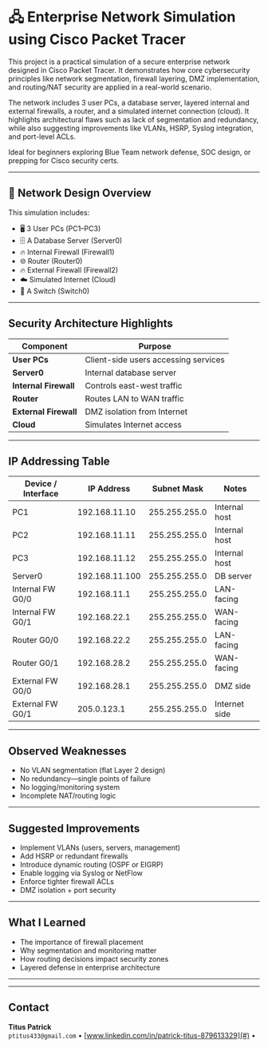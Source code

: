 # 🖧 Enterprise Network Simulation using Cisco Packet Tracer

This project is a practical simulation of a secure enterprise network designed in Cisco Packet Tracer. It demonstrates how core cybersecurity principles like network segmentation, firewall layering, DMZ implementation, and routing/NAT security are applied in a real-world scenario.

The network includes 3 user PCs, a database server, layered internal and external firewalls, a router, and a simulated internet connection (cloud). It highlights architectural flaws such as lack of segmentation and redundancy, while also suggesting improvements like VLANs, HSRP, Syslog integration, and port-level ACLs.

Ideal for beginners exploring Blue Team network defense, SOC design, or prepping for Cisco security certs.

---

## 🔧 Network Design Overview

This simulation includes:

- 🖥️ 3 User PCs (PC1–PC3)
- 🗄️ A Database Server (Server0)
- 🔥 Internal Firewall (Firewall1)
- 🌐 Router (Router0)
- 🔥 External Firewall (Firewall2)
- ☁️ Simulated Internet (Cloud)
- 🔀 A Switch (Switch0)

---

## Security Architecture Highlights

| Component | Purpose |
|----------|---------|
| **User PCs** | Client-side users accessing services |
| **Server0** | Internal database server |
| **Internal Firewall** | Controls east-west traffic |
| **Router** | Routes LAN to WAN traffic |
| **External Firewall** | DMZ isolation from Internet |
| **Cloud** | Simulates Internet access |

---

## IP Addressing Table

| Device / Interface | IP Address | Subnet Mask | Notes |
|--------------------|------------|-------------|-------|
| PC1                | 192.168.11.10 | 255.255.255.0 | Internal host |
| PC2                | 192.168.11.11 | 255.255.255.0 | Internal host |
| PC3                | 192.168.11.12 | 255.255.255.0 | Internal host |
| Server0            | 192.168.11.100 | 255.255.255.0 | DB server |
| Internal FW G0/0   | 192.168.11.1 | 255.255.255.0 | LAN-facing |
| Internal FW G0/1   | 192.168.22.1 | 255.255.255.0 | WAN-facing |
| Router G0/0        | 192.168.22.2 | 255.255.255.0 | LAN-facing |
| Router G0/1        | 192.168.28.2 | 255.255.255.0 | WAN-facing |
| External FW G0/0   | 192.168.28.1 | 255.255.255.0 | DMZ side |
| External FW G0/1   | 205.0.123.1  | 255.255.255.0 | Internet side |

---

## Observed Weaknesses

- No VLAN segmentation (flat Layer 2 design)
- No redundancy—single points of failure
- No logging/monitoring system
- Incomplete NAT/routing logic

---

## Suggested Improvements

- Implement VLANs (users, servers, management)
- Add HSRP or redundant firewalls
- Introduce dynamic routing (OSPF or EIGRP)
- Enable logging via Syslog or NetFlow
- Enforce tighter firewall ACLs
- DMZ isolation + port security

---

##  What I Learned

- The importance of firewall placement
- Why segmentation and monitoring matter
- How routing decisions impact security zones
- Layered defense in enterprise architecture

---


---

##  Contact

**Titus Patrick**  
`ptitus433@gmail.com` • [www.linkedin.com/in/patrick-titus-879613329](#) • 
